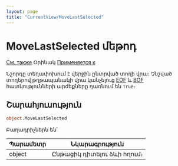 ```yaml
---
layout: page
title: "CurrentView/MoveLastSelected"
---
```



# MoveLastSelected մեթոդ

[См. также](../Frmpttel.md) Օրինակ [Применяется к](../Frmpttel.md)

Նշորդը տեղափոխում է վերջին ընտրված տողի վրա։ Չնշված տողերով թղթապանակի վրա կանչելուց [EOF](EOF.md) և [BOF](BOF.md) հատկությունների արժեքները դառնում են `True`։


## Շարահյուսություն 

``` vb
object.MoveLastSelected
```

Բաղադրիչներն են՝


| Պարամետր | Նկարագրություն |
|--|--|
| object | Ընթացիկ դիտելու ձևի հղում։  |
